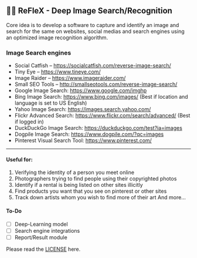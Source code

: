 ## 🤖👾 ReFleX - Deep Image Search/Recognition 

Core idea is to develop a software to capture and identify an image and search for the same on websites, social medias and search engines using an optimized image recognition algorithm.

### Image Search engines

- Social Catfish – https://socialcatfish.com/reverse-image-search/
- Tiny Eye – https://www.tineye.com/
- Image Raider – https://www.imageraider.com/
- Small SEO Tools – http://smallseotools.com/reverse-image-search/
- Google Image Search: https://www.google.com/imghp
- Bing Image Search: https://www.bing.com/images/ (Best if location and language is set to US English)
- Yahoo Image Search: https://images.search.yahoo.com/
- Flickr Advanced Search: https://www.flickr.com/search/advanced/ (Best if logged in)
- DuckDuckGo Image Search: https://duckduckgo.com/test?ia=images
- Dogpile Image Search: https://www.dogpile.com/?qc=images
- Pinterest Visual Search Tool: https://www.pinterest.com/

------

#### Useful for:

1. Verifying the identity of a person you meet online
2. Photographers trying to find people using their copyrighted photos
3. Identify if a rental is being listed on other sites illicitly
4. Find products you want that you see on pinterest or other sites
5. Track down artists whom you wish to find more of their art
   And more...

#### To-Do

- [ ] Deep-Learning model
- [ ] Search engine integrations
- [ ] Report/Result module

Please read the [LICENSE](https://github.com/dedsecinside/ReFleX/blob/master/LICENSE) here.



